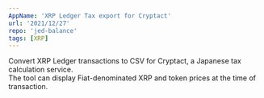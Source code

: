 ```yaml
---
AppName: 'XRP Ledger Tax export for Cryptact'
url: '2021/12/27'
repo: 'jed-balance'
tags: [XRP]
---
```


Convert XRP Ledger transactions to CSV for Cryptact, a Japanese tax calculation service.
<br>
The tool can display Fiat-denominated XRP and token prices at the time of transaction.
